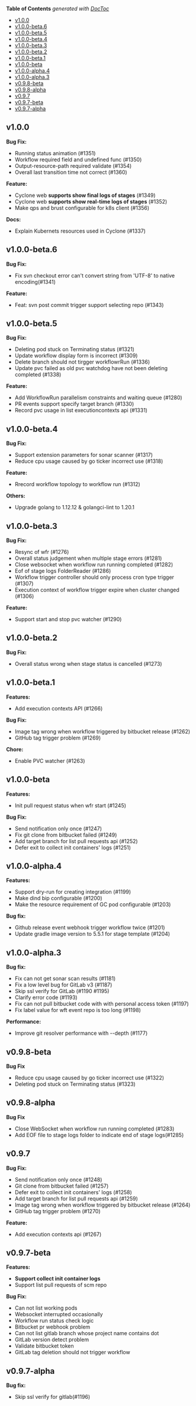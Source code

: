 <!-- START doctoc generated TOC please keep comment here to allow auto update -->
<!-- DON'T EDIT THIS SECTION, INSTEAD RE-RUN doctoc TO UPDATE -->
**Table of Contents**  *generated with [DocToc](https://github.com/thlorenz/doctoc)*

- [v1.0.0](#v100)
- [v1.0.0-beta.6](#v100-beta6)
- [v1.0.0-beta.5](#v100-beta5)
- [v1.0.0-beta.4](#v100-beta4)
- [v1.0.0-beta.3](#v100-beta3)
- [v1.0.0-beta.2](#v100-beta2)
- [v1.0.0-beta.1](#v100-beta1)
- [v1.0.0-beta](#v100-beta)
- [v1.0.0-alpha.4](#v100-alpha4)
- [v1.0.0-alpha.3](#v100-alpha3)
- [v0.9.8-beta](#v098-beta)
- [v0.9.8-alpha](#v098-alpha)
- [v0.9.7](#v097)
- [v0.9.7-beta](#v097-beta)
- [v0.9.7-alpha](#v097-alpha)

<!-- END doctoc generated TOC please keep comment here to allow auto update -->


## v1.0.0

**Bug Fix:**
- Running status animation (#1351)
- Workflow required field and undefined func (#1350)
- Output-resource-path required validate (#1354)
- Overall last transition time not correct (#1360)

**Feature:**
- Cyclone web **supports show final logs of stages** (#1349)
- Cyclone web **supports show real-time logs of stages** (#1352)
- Make qps and brust configurable for k8s client (#1356)

**Docs:**
- Explain Kubernets resources used in Cyclone (#1337)

## v1.0.0-beta.6

**Bug Fix:**
- Fix svn checkout error can't convert string from 'UTF-8' to native encoding(#1341)

**Feature:**
- Feat: svn post commit trigger support selecting repo (#1343)

## v1.0.0-beta.5

**Bug Fix:**
- Deleting pod stuck on Terminating status (#1321)
- Update workflow display form is incorrect (#1309)
- Delete branch should not tirgger workflowrRun (#1336)
- Update pvc failed as old pvc watchdog have not been deleting completed (#1338)

**Feature:**
- Add WorkflowRun parallelism constraints and waiting queue (#1280)
- PR events support specify target branch (#1330)
- Record pvc usage in list executioncontexts api (#1331)

## v1.0.0-beta.4

**Bug Fix:**
- Support extension parameters for sonar scanner (#1317)
- Reduce cpu usage caused by go ticker incorrect use (#1318)

**Feature:**
- Rrecord workflow topology to workflow run (#1312)

**Others:**
- Upgrade golang to 1.12.12 & golangci-lint to 1.20.1

## v1.0.0-beta.3

**Bug Fix:**

- Resync of wfr (#1276)
- Overall status judgement when multiple stage errors (#1281)
- Close websocket when workflow run running completed (#1282)
- Eof of stage logs FolderReader (#1286)
- Workflow trigger controller should only process cron type trigger (#1307)
- Execution context of workflow trigger expire when cluster changed (#1306)

**Feature:**

- Support start and stop pvc watcher (#1290)

## v1.0.0-beta.2

**Bug Fix:**

- Overall status wrong when stage status is cancelled (#1273)

## v1.0.0-beta.1

**Features:**

- Add execution contexts API (#1266)

**Bug Fix:**

- Image tag wrong when workflow triggered by bitbucket release (#1262)
- GitHub tag trigger problem (#1269)

**Chore:**

- Enable PVC watcher (#1263)

## v1.0.0-beta

**Features:**

- Init pull request status when wfr start (#1245)

**Bug Fix:**

- Send notification only once (#1247)
- Fix git clone from bitbucket failed (#1249)
- Add target branch for list pull requests api (#1252)
- Defer exit to collect init containers' logs (#1251)

## v1.0.0-alpha.4

**Features:**

- Support dry-run for creating integration (#1199)
- Make dind bip configurable (#1200)
- Make the resource requirement of GC pod configurable (#1203)

**Bug fix:**

- Github release event webhook trigger workflow twice (#1201)
- Update gradle image version to 5.5.1 for stage template (#1204)

## v1.0.0-alpha.3

**Bug fix:**

- Fix can not get sonar scan results (#1181)
- Fix a low level bug for GitLab v3 (#1187)
- Skip ssl verify for GitLab (#1190 #1195)
- Clarify error code (#1193)
- Fix can not pull bitbucket code with with personal access token (#1197)
- Fix label value for wft event repo is too long (#1198)

**Performance:**

- Improve git resolver performance with --depth (#1177)

## v0.9.8-beta

**Bug Fix**
- Reduce cpu usage caused by go ticker incorrect use (#1322)
- Deleting pod stuck on Terminating status (#1323)

## v0.9.8-alpha

**Bug Fix**
- Close WebSocket when workflow run running completed (#1283)
- Add EOF file to stage logs folder to indicate end of stage logs(#1285)

## v0.9.7

**Bug Fix:**

- Send notification only once (#1248) 
- Git clone from bitbucket failed (#1257)
- Defer exit to collect init containers' logs (#1258)
- Add target branch for list pull requests api (#1259)
- Image tag wrong when workflow triggered by bitbucket release (#1264)
- GitHub tag trigger problem (#1270) 

**Feature:**

- Add execution contexts api (#1267)

## v0.9.7-beta

**Features:**

- **Support collect init container logs**
- Support list pull requests of scm repo

**Bug Fix:**

- Can not list working pods
- Websocket interrupted occasionally
- Workflow run status check logic
- Bitbucket pr webhook problem
- Can not list gitlab branch whose project name contains dot
- GitLab version detect problem
- Validate bitbucket token
- GitLab tag deletion should not trigger workflow

## v0.9.7-alpha

**Bug fix:**

- Skip ssl verify for gitlab(#1196)
